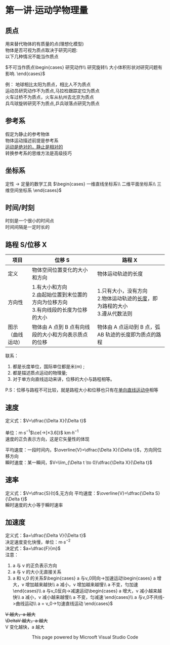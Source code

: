 # 第一讲·运动学物理量

## 质点

用来替代物体的有质量的点(理想化模型)  
物体是否可视为质点取决于研究问题:  
以下几种情况不能当作质点

$不可当作质点\begin{cases}
研究动作\\
研究旋转\\
大小体积形状对研究问题有影响.
\end{cases}$

例：
地球相比太阳为质点，相比人不为质点  
运动员研究动作不为质点,马拉检跟踪定位为质点  
火车过桥不为质点，火车从杭州去北京为质点  
兵乓球旋转研究不为质点,乒兵球落点研究为质点

## 参考系

假定为静止的参考物体  
物体运动描述前提是参考系  
<u>运动是绝对的，静止是相对的</u>  
转换参考系的思维⽅法是⾼级技巧

## 坐标系

定性 → 定量的数学⼯具
$\begin{cases}
一维直线坐标系\\
二维平面坐标系\\  
三维空间坐标系
\end{cases}$

## 时间/时刻

时刻是一个很小的时间点  
时间间隔是一定时长的

## 路程 S/位移 X

| 项目                 | 位移 S                                                                                 | 路程 X                                                                                |
| -------------------- | -------------------------------------------------------------------------------------- | ------------------------------------------------------------------------------------- |
| 定义                 | 物体空间位置变化的大小和方向                                                           | 物体运动轨迹的长度                                                                    |
| 方向性               | 1.有大小和方向<br>2.由起始位置到末位置的方向为位移方向<br>3.有向线段的长度为位移的大小 | 1.只有大小，没有方向<br>2.物体运动轨迹的<u>长度</u>，即为路程的大小<br>3.遵从代数法则 |
| 图示<br>（曲线运动） | 物体由 A 点到 B 点有向线段的大小和方向表示质点的位移                                   | 物体由 A 点运动到 B 点，弧 AB 轨迹的长度即为质点的路程                                |

联系：

1. 都是长度单位，国际单位都是米(m) ;
2. 都是描述质点运动的物理量;
3. 对于单方向直线运动来讲，位移的大小与路程相等。

P.S：位移与路程不可比较，就是路程大小和位移也只有在<u>单向直线运动中</u>相等

## 速度

定义式：$V=\dfrac{\Delta X}{\Delta t}$
<br><br>
单位：m·$s^{-1}$$\ce{->[×3.6]}$ km·$h^{-1}$  
速度的正负表示方向，这是它矢量性的体现

平均速度：一段时间内，$\overline{V}=\dfrac{\Delta X}{\Delta t}$，方向同位移方向  
瞬时速度：某一瞬间，$V=\lim_{\Delta t \to 0}\dfrac{\Delta X}{\Delta t}$

## 速率

定义式：$V=\dfrac{S}{t}$,无方向
平均速度：$\overline{V}=\dfrac{\Delta S}{\Delta t}$  
瞬时速度的大小等于瞬时速率

## 加速度

定义式：$a=\dfrac{\Delta V}{\Delta t}$  
决定速度变化快慢，单位：m·$s^{-2}$  
决定式：$a=\dfrac{F}{m}$  
注意：

1. a 与 v 的正负表示方向
2. a 与 v 的大小无直接关系
3. a 和 v_0 的关系$\begin{cases}
   a 与v_0同向->加速运动\begin{cases}
   a 增大，v 增加越来越快\\
   a 减小，v 增加越来越慢\\
   a 不变，匀加速
   \end{cases}\\
   a 与v_0反向->减速运动\begin{cases}
   a 增大，v 减小越来越快\\
   a 减小，v 减小越来越慢\\
   a 不变，匀减速
   \end{cases}\\
   a 与v_0不共线->曲线运动\\
   a = v_0->匀速直线运动
\end{cases}$

~~V 越大，a 越大~~  
~~\DeltaV 越大，a 越大~~  
V 变化越快，a 越大

<center>This page powered by Microoft Visual Studio Code</center>
